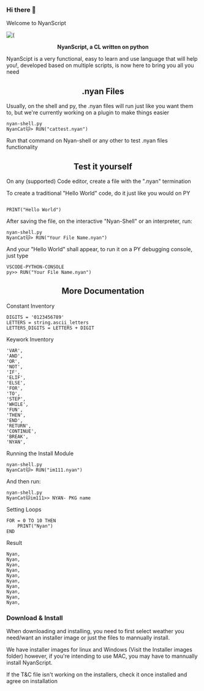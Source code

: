 ### Hi there 👋
Welcome to NyanScript

![(](https://user-images.githubusercontent.com/126344110/221368128-bd5f6a00-cea0-4047-b691-1018bc27f4ea.png)

<p align="center">
  <b>NyanScript, a CL written on python</b>
</p>

<p>NyanScipt is a very functional, easy to learn and use language that will help you!, developed based on multiple scripts, is now here to bring you all you need</p>

<h2 align="center">.nyan Files</h2>

<p>Usually, on the shell and py, the .nyan files will run just like you want them to, but we're currently working on a plugin to make things easier</p>

```
nyan-shell.py
NyanCat🐱> RUN("cattest.nyan")
```

<p>Run that command on Nyan-shell or any other to test .nyan files functionality</>
  
  <h2 align="center">Test it yourself</h2>
  
  <p>On any (supported) Code editor, create a file with the ".nyan" termination</p>
  
  <p>To create a traditional "Hello World" code, do it just like you would on PY</p>
  
  ```

PRINT("Hello World")
```

<p>After saving the file, on the interactive "Nyan-Shell" or an interpreter, run:</p>

```
nyan-shell.py
NyanCat🐱> RUN("Your File Name.nyan")
```
<p>And your "Hello World" shall appear, to run it on a PY debugging console, just type</p>
  
  ```
VSCODE-PYTHON-CONSOLE
py>> RUN("Your File Name.nyan")
```

<h2 align="center">More Documentation</h2>

<p>Constant Inventory</p>

```
DIGITS = '0123456789'
LETTERS = string.ascii_letters
LETTERS_DIGITS = LETTERS + DIGIT
```

  <p>Keywork Inventory</p>
  
  ```
  'VAR',
  'AND',
  'OR',
  'NOT',
  'IF',
  'ELIF',
  'ELSE',
  'FOR',
  'TO',
  'STEP',
  'WHILE',
  'FUN',
  'THEN',
  'END',
  'RETURN',
  'CONTINUE',
  'BREAK',
  'NYAN',
  ```
  
  <p>Running the Install Module</p>
  
  
```
nyan-shell.py
NyanCat🐱> RUN("im111.nyan")
```
<p>And then run:</p>

```
nyan-shell.py
NyanCat🐱im111>> NYAN- PKG name
```
<p>Setting Loops</p>

```
FOR = 0 TO 10 THEN
	PRINT("Nyan")
END
  ```
  
  <p>Result</p>
  
  ```
  Nyan,
  Nyan,
  Nyan,
  Nyan,
  Nyan,
  Nyan,
  Nyan,
  Nyan,
  Nyan,
  Nyan,
  ```
### Download & Install

<p>When downloading and installing, you need to first select weather you need/want an installer image or just the files to mannually install.</p>

<p>We have installer images for linux and Windows (Visit the Installer images folder) however, if you're intending to use MAC, you may have to mannually install NyanScript.</p>

<p> If the T&C file isn't working on the installers, check it once installed and agree on installation</p>

